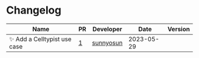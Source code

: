 # Changelog

<!-- prettier-ignore -->
Name | PR | Developer | Date | Version
--- | --- | --- | --- | ---
✨ Add a Celltypist use case | [1](https://github.com/laminlabs/lamin-examples/pull/1) | [sunnyosun](https://github.com/sunnyosun) | 2023-05-29 |

